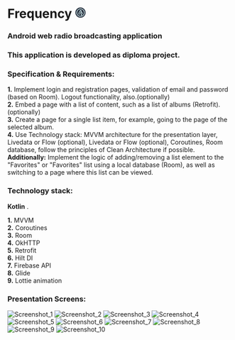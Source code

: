 # Frequency <img src="app/src/main/res/mipmap-hdpi/ic_launcher_round.png" alt="drawing" width="25"/>
### Android web radio broadcasting application

### This application is developed as diploma project.

### Specification & Requirements:

__1.__ Implement login and registration pages, validation of email and password (based on Room). Logout functionality, also.(optionally) <br/>
__2.__ Embed a page with a list of content, such as a list of albums (Retrofit). (optionally) <br/>
__3.__ Create a page for a single list item, for example, going to the page of the selected album. <br/>
__4.__ Use Technology stack: MVVM architecture for the presentation layer, Livedata or Flow (optional), Livedata or Flow (optional), Coroutines, Room database, follow the principles of Clean Architecture if possible. <br/>
__Additionally:__ Implement the logic of adding/removing a list element to the "Favorites" or "Favorites" list using a local database (Room), as well as switching to a page where this list can be viewed. <br/>

### Technology stack: 

__Kotlin__ . <br/>

__1.__ MVVM <br/>
__2.__ Coroutines <br/>
__3.__ Room <br/>
__4.__ OkHTTP <br/>
__5.__ Retrofit <br/>
__6.__ Hilt DI<br/>
__7.__ Firebase API <br/>
__8.__ Glide <br/>
__9.__ Lottie animation <br/>




### Presentation Screens:

![Screenshot_1](https://user-images.githubusercontent.com/71845637/158758951-4360f3b2-1f5b-41b9-bb7e-4297de3bf2c5.jpg)
![Screenshot_2](https://user-images.githubusercontent.com/71845637/158758957-232573db-6363-487c-8cbd-937516129201.jpg)
![Screenshot_3](https://user-images.githubusercontent.com/71845637/158758958-3c9ee218-19e0-4c76-a29e-8ab1a5272725.jpg)
![Screenshot_4](https://user-images.githubusercontent.com/71845637/158758961-6172ed54-df09-4c2f-af8d-8c3538b0f9bd.jpg)
![Screenshot_5](https://user-images.githubusercontent.com/71845637/158758964-b241eda2-e3df-4f48-b482-001c04d432cf.jpg)
![Screenshot_6](https://user-images.githubusercontent.com/71845637/158758966-a19d6a54-b28a-4dea-92ad-83dc3fef08de.jpg)
![Screenshot_7](https://user-images.githubusercontent.com/71845637/158758968-8839b5ce-c117-4707-8f67-14990dbdbba6.jpg)
![Screenshot_8](https://user-images.githubusercontent.com/71845637/158758969-da9f8c63-6d39-4204-bf4f-382c696ad031.jpg)
![Screenshot_9](https://user-images.githubusercontent.com/71845637/158758973-d1c583b8-0ee4-4204-9ef4-ee8653c5f54d.jpg)
![Screenshot_10](https://user-images.githubusercontent.com/71845637/158758974-609ead3d-8f73-4ddd-811b-cbce9d4c1400.jpg)
